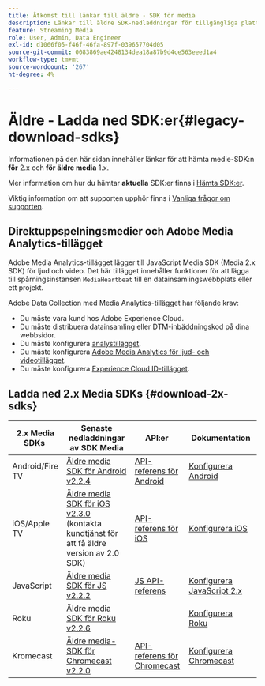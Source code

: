 ```yaml
---
title: Åtkomst till länkar till äldre - SDK för media
description: Länkar till äldre SDK-nedladdningar för tillgängliga plattformar som Android, iOS, JavaScript, Chromecast och Roku.
feature: Streaming Media
role: User, Admin, Data Engineer
exl-id: d1066f05-f46f-46fa-897f-039657704d05
source-git-commit: 0083869ae4248134dea18a87b9d4ce563eeed1a4
workflow-type: tm+mt
source-wordcount: '267'
ht-degree: 4%

---
```


# Äldre - Ladda ned SDK:er{#legacy-download-sdks}

Informationen på den här sidan innehåller länkar för att hämta medie-SDK:n **för** 2.x och **för äldre media** 1.x.

Mer information om hur du hämtar **aktuella** SDK:er finns i [Hämta SDK:er](/help/getting-started/download-sdks.md).

Viktig information om att supporten upphör finns i [Vanliga frågor om supporten](/help/additional-resources/end-of-support-faqs.md).

## Direktuppspelningsmedier och Adobe Media Analytics-tillägget

Adobe Media Analytics-tillägget lägger till JavaScript Media SDK (Media 2.x SDK) för ljud och video. Det här tillägget innehåller funktioner för att lägga till spårningsinstansen `MediaHeartbeat` till en datainsamlingswebbplats eller ett projekt.

Adobe Data Collection med Media Analytics-tillägget har följande krav:
* Du måste vara kund hos Adobe Experience Cloud.
* Du måste distribuera datainsamling eller DTM-inbäddningskod på dina webbsidor.
* Du måste konfigurera [analystillägget](https://experienceleague.adobe.com/docs/experience-platform/tags/extensions/adobe/analytics/overview.html).
* Du måste konfigurera [Adobe Media Analytics för ljud- och videotillägget](https://experienceleague.adobe.com/docs/experience-platform/tags/extensions/client/media-analytics/overview.html).
* Du måste konfigurera [Experience Cloud ID-tillägget](https://experienceleague.adobe.com/docs/experience-platform/tags/extensions/adobe/id-service/overview.html).

## Ladda ned 2.x Media SDKs {#download-2x-sdks}

| 2.x Media SDKs  | Senaste nedladdningar av SDK Media |  API:er   |  Dokumentation  |
| --- | --- | --- | --- |
| Android/Fire TV | [Äldre media SDK för Android v2.2.4](https://github.com/Adobe-Marketing-Cloud/media-sdks/releases/tag/android-v2.2.4) | [API-referens för Android](https://adobe-marketing-cloud.github.io/media-sdks/reference/android/) | [Konfigurera Android](/help/legacy/media-sdk/setup/set-up-android.md) |
| iOS/Apple TV | [Äldre media SDK för iOS v2.3.0](https://github.com/Adobe-Marketing-Cloud/media-sdks/releases/tag/ios-v2.3.0) (kontakta [kundtjänst](https://helpx.adobe.com/marketing-cloud/contact-support.html) för att få äldre version av 2.0 SDK) | [API-referens för iOS](https://adobe-marketing-cloud.github.io/media-sdks/reference/ios/) | [Konfigurera iOS](/help/legacy/media-sdk/setup/set-up-ios.md) |
| JavaScript | [Äldre media SDK för JS v2.2.2](https://github.com/Adobe-Marketing-Cloud/media-sdks/releases/tag/js-v2.2.2) | [JS API-referens](https://adobe-marketing-cloud.github.io/media-sdks/reference/javascript/) | [Konfigurera JavaScript 2.x](/help/legacy/media-sdk/setup/setup-javascript/set-up-js-2.md) |
| Roku | [Äldre media SDK för Roku v2.2.6](https://github.com/Adobe-Marketing-Cloud/media-sdks/releases/tag/roku-v2.2.6) | | [Konfigurera Roku](/help/implementation/media-sdk/setup/set-up-roku.md) |
| Kromecast | [Äldre media-SDK för Chromecast v2.2.0](https://github.com/Adobe-Marketing-Cloud/media-sdks/releases/tag/chromecast-v2.2.0) | [API-referens för Chromecast](https://adobe-marketing-cloud.github.io/media-sdks/reference/chromecast/) | [Konfigurera Chromecast](/help/implementation/media-sdk/setup/set-up-chromecast.md) |
